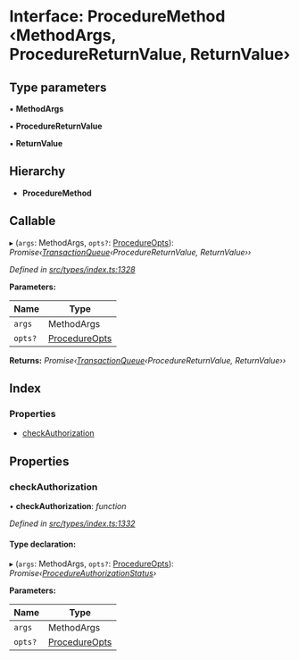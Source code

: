 # Interface: ProcedureMethod ‹**MethodArgs, ProcedureReturnValue, ReturnValue**›

## Type parameters

▪ **MethodArgs**

▪ **ProcedureReturnValue**

▪ **ReturnValue**

## Hierarchy

* **ProcedureMethod**

## Callable

▸ (`args`: MethodArgs, `opts?`: [ProcedureOpts](procedureopts.md)): *Promise‹[TransactionQueue](../classes/transactionqueue.md)‹ProcedureReturnValue, ReturnValue››*

*Defined in [src/types/index.ts:1328](https://github.com/PolymeshAssociation/polymesh-sdk/blob/46845947/src/types/index.ts#L1328)*

**Parameters:**

Name | Type |
------ | ------ |
`args` | MethodArgs |
`opts?` | [ProcedureOpts](procedureopts.md) |

**Returns:** *Promise‹[TransactionQueue](../classes/transactionqueue.md)‹ProcedureReturnValue, ReturnValue››*

## Index

### Properties

* [checkAuthorization](proceduremethod.md#checkauthorization)

## Properties

###  checkAuthorization

• **checkAuthorization**: *function*

*Defined in [src/types/index.ts:1332](https://github.com/PolymeshAssociation/polymesh-sdk/blob/46845947/src/types/index.ts#L1332)*

#### Type declaration:

▸ (`args`: MethodArgs, `opts?`: [ProcedureOpts](procedureopts.md)): *Promise‹[ProcedureAuthorizationStatus](procedureauthorizationstatus.md)›*

**Parameters:**

Name | Type |
------ | ------ |
`args` | MethodArgs |
`opts?` | [ProcedureOpts](procedureopts.md) |
